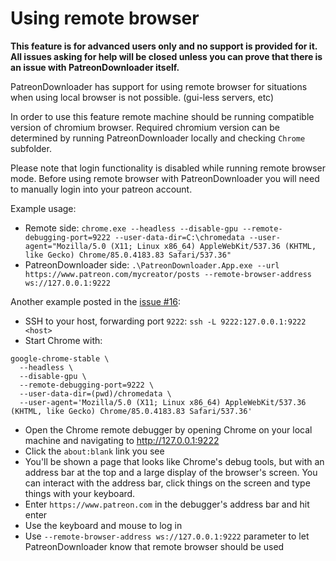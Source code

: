 # Using remote browser
**This feature is for advanced users only and no support is provided for it. All issues asking for help will be closed unless you can prove that there is an issue with PatreonDownloader itself.**

PatreonDownloader has support for using remote browser for situations when using local browser is not possible. (gui-less servers, etc) 

In order to use this feature remote machine should be running compatible version of chromium browser. Required chromium version can be determined by running PatreonDownloader locally and checking `Chrome` subfolder.

Please note that login functionality is disabled while running remote browser mode. Before using remote browser with PatreonDownloader you will need to manually login into your patreon account.

Example usage:
* Remote side: 
```chrome.exe --headless --disable-gpu --remote-debugging-port=9222 --user-data-dir=C:\chromedata --user-agent="Mozilla/5.0 (X11; Linux x86_64) AppleWebKit/537.36 (KHTML, like Gecko) Chrome/85.0.4183.83 Safari/537.36"```
* PatreonDownloader side: 
```.\PatreonDownloader.App.exe --url https://www.patreon.com/mycreator/posts --remote-browser-address ws://127.0.0.1:9222```

Another example posted in the [issue #16](https://github.com/AlexCSDev/PatreonDownloader/issues/16#issuecomment-742842926 "issue #16"):
- SSH to your host, forwarding port `9222`: `ssh -L 9222:127.0.0.1:9222 <host>`
- Start Chrome with:
```
google-chrome-stable \
  --headless \
  --disable-gpu \
  --remote-debugging-port=9222 \
  --user-data-dir=(pwd)/chromedata \
  --user-agent='Mozilla/5.0 (X11; Linux x86_64) AppleWebKit/537.36 (KHTML, like Gecko) Chrome/85.0.4183.83 Safari/537.36'
```
- Open the Chrome remote debugger by opening Chrome on your local machine and navigating to http://127.0.0.1:9222
- Click the `about:blank` link you see
- You'll be shown a page that looks like Chrome's debug tools, but with an address bar at the top and a large display of the browser's screen. You can interact with the address bar, click things on the screen and type things with your keyboard.
- Enter `https://www.patreon.com` in the debugger's address bar and hit enter
- Use the keyboard and mouse to log in
- Use ```--remote-browser-address ws://127.0.0.1:9222``` parameter to let PatreonDownloader know that remote browser should be used
